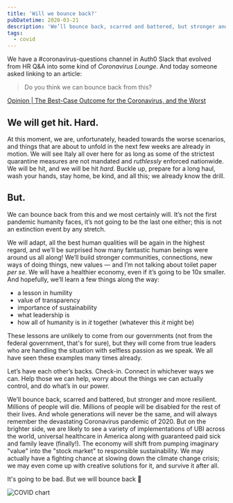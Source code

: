 ```yaml
---
title: 'Will we bounce back?'
pubDatetime: 2020-03-21
description: 'We’ll bounce back, scarred and battered, but stronger and more resilient.'
tags:
  - covid
---
```


We have a #coronavirus-questions channel in Auth0 Slack that evolved from HR Q&A into some kind of _Coronavirus Lounge_. And today someone asked linking to an article:

> Do you think we can bounce back from this?

[Opinion | The Best-Case Outcome for the Coronavirus, and the Worst](https://www.nytimes.com/2020/03/20/opinion/sunday/coronavirus-outcomes.html)

## We will get hit. Hard.

At this moment, we are, unfortunately, headed towards the worse scenarios, and things that are about to unfold in the next few weeks are already in motion. We will see Italy all over here for as long as some of the strictest quarantine measures are not mandated and _ruthlessly_ enforced nationwide. We will be hit, and we will be hit _hard_. Buckle up, prepare for a long haul, wash your hands, stay home, be kind, and all this; we already know the drill.

## But.

We can bounce back from this and we most certainly will. It’s not the first pandemic humanity faces, it’s not going to be the last one either; this is not an extinction event by any stretch.

We will adapt, all the best human qualities will be again in the highest regard, and we’ll be surprised how many fantastic human beings were around us all along! We’ll build stronger communities, connections, new ways of doing things, new values — and I’m not talking about toilet paper _per se_. We will have a healthier economy, even if it’s going to be 10x smaller. And hopefully, we’ll learn a few things along the way:

- a lesson in humility
- value of transparency
- importance of sustainability
- what leadership is
- how all of humanity is in _it_ together (whatever this _it_ might be)

These lessons are unlikely to come from our governments (not from the federal government, that's for sure), but they will come from true leaders who are handling the situation with selfless passion as we speak. We all have seen these examples many times already.

Let’s have each other’s backs. Check-in. Connect in whichever ways we can. Help those we can help, worry about the things we can actually control, and do what’s in our power.

We’ll bounce back, scarred and battered, but stronger and more resilient. Millions of people will die. Millions of people will be disabled for the rest of their lives. And whole generations will never be the same, and will always remember the devastating Coronavirus pandemic of 2020. But on the brighter side, we are likely to see a variety of implementations of UBI across the world, universal healthcare in America along with guaranteed paid sick and family leave (finally!). The economy will shift from pumping imaginary "value" into the "stock market" to responsible sustainability. We may actually have a fighting chance at slowing down the climate change crisis; we may even come up with creative solutions for it, and survive it after all.

It's going to be bad. But we will bounce back 💪

![COVID chart](assets/blog/posts/will-we-bounce-back/bad879662702dc5d43d81cde729ea68b1a9f71ba-948x948.jpg)
